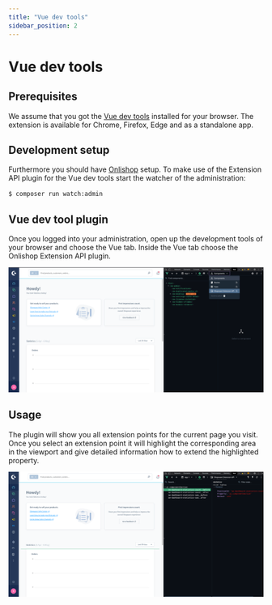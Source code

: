 ```yaml
---
title: "Vue dev tools"
sidebar_position: 2
---
```


# Vue dev tools
 
## Prerequisites
We assume that you got the [Vue dev tools](https://devtools.vuejs.org/) installed for your browser.
The extension is available for Chrome, Firefox, Edge and as a standalone app.

## Development setup
Furthermore you should have [Onlishop](https://github.com/onlishop/platform) setup.
To make use of the Extension API plugin for the Vue dev tools start the watcher of the administration:

```bash
$ composer run watch:admin
```

## Vue dev tool plugin
Once you logged into your administration, open up the development tools of your browser and choose the Vue tab.
Inside the Vue tab choose the Onlishop Extension API plugin.

![Devtools plugin](./assets/devtools-plugin.png)

## Usage
The plugin will show you all extension points for the current page you visit.
Once you select an extension point it will highlight the corresponding area in the viewport and give detailed information how to extend the highlighted property.

![Devtools usage](./assets/devtools-usage.png)